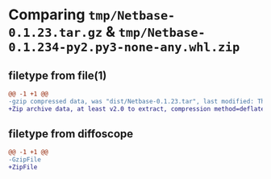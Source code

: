# Comparing `tmp/Netbase-0.1.23.tar.gz` & `tmp/Netbase-0.1.234-py2.py3-none-any.whl.zip`

## filetype from file(1)

```diff
@@ -1 +1 @@
-gzip compressed data, was "dist/Netbase-0.1.23.tar", last modified: Thu Nov  2 11:01:05 2017, max compression
+Zip archive data, at least v2.0 to extract, compression method=deflate
```

## filetype from diffoscope

```diff
@@ -1 +1 @@
-GzipFile
+ZipFile
```

